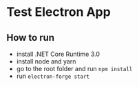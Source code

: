 # Test Electron App

## How to run

- install .NET Core Runtime 3.0
- install node and yarn
- go to the root folder and run `npm install`
- run `electron-forge start`
